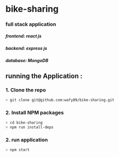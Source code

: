 
# bike-sharing
### full stack application 
##### frontend:  react js 
##### backend: express js
##### database: MongoDB


## running the Application : 

### 1. Clone the repo
```sh
> git clone git@github.com:wafy89/bike-sharing.git
```


### 2. Install NPM packages
```sh
> cd bike-sharing
> npm run install-deps
```

### 2. run application 
```sh
> npm start
```
